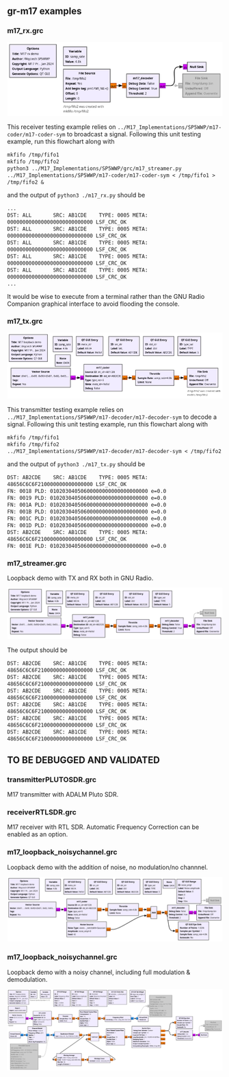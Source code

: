 ## gr-m17 examples

### m17_rx.grc

<img src="m17_rx.png">

This receiver testing example relies on ``../M17_Implementations/SP5WWP/m17-coder/m17-coder-sym``
to broadcast a signal. Following this unit testing example, run this flowchart along with
```
mkfifo /tmp/fifo1
mkfifo /tmp/fifo2
python3 ../M17_Implementations/SP5WWP/grc/m17_streamer.py
../M17_Implementations/SP5WWP/m17-coder/m17-coder-sym < /tmp/fifo1 > /tmp/fifo2 &
```

and the output of ``python3 ./m17_rx.py`` should be 

```
...
DST: ALL       SRC: AB1CDE    TYPE: 0005 META: 0000000000000000000000000000 LSF_CRC_OK 
DST: ALL       SRC: AB1CDE    TYPE: 0005 META: 0000000000000000000000000000 LSF_CRC_OK 
DST: ALL       SRC: AB1CDE    TYPE: 0005 META: 0000000000000000000000000000 LSF_CRC_OK 
DST: ALL       SRC: AB1CDE    TYPE: 0005 META: 0000000000000000000000000000 LSF_CRC_OK 
DST: ALL       SRC: AB1CDE    TYPE: 0005 META: 0000000000000000000000000000 LSF_CRC_OK 
...
```

It would be wise to execute from a terminal rather than the GNU Radio Companion graphical interface
to avoid flooding the console.

### m17_tx.grc

<img src="m17_tx.png">

This transmitter testing example relies on ``../M17_Implementations/SP5WWP/m17-decoder/m17-decoder-sym``
to decode a signal. Following this unit testing example, run this flowchart along with
```
mkfifo /tmp/fifo1
mkfifo /tmp/fifo2
../M17_Implementations/SP5WWP/m17-decoder/m17-decoder-sym < /tmp/fifo2
```

and the output of ``python3 ./m17_tx.py`` should be 
```
DST: AB2CDE    SRC: AB1CDE    TYPE: 0005 META: 48656C6C6F210000000000000000 LSF_CRC_OK 
FN: 0018 PLD: 01020304050600000000000000000000 e=0.0
FN: 0019 PLD: 01020304050600000000000000000000 e=0.0
FN: 001A PLD: 01020304050600000000000000000000 e=0.0
FN: 001B PLD: 01020304050600000000000000000000 e=0.0
FN: 001C PLD: 01020304050600000000000000000000 e=0.0
FN: 001D PLD: 01020304050600000000000000000000 e=0.0
DST: AB2CDE    SRC: AB1CDE    TYPE: 0005 META: 48656C6C6F210000000000000000 LSF_CRC_OK 
FN: 001E PLD: 01020304050600000000000000000000 e=0.0
```

### m17_streamer.grc

Loopback demo with TX and RX both in GNU Radio.

<img src="m17_loopback.png">

The output should be 

```
DST: AB2CDE    SRC: AB1CDE    TYPE: 0005 META: 48656C6C6F210000000000000000 LSF_CRC_OK 
DST: AB2CDE    SRC: AB1CDE    TYPE: 0005 META: 48656C6C6F210000000000000000 LSF_CRC_OK 
DST: AB2CDE    SRC: AB1CDE    TYPE: 0005 META: 48656C6C6F210000000000000000 LSF_CRC_OK 
DST: AB2CDE    SRC: AB1CDE    TYPE: 0005 META: 48656C6C6F210000000000000000 LSF_CRC_OK 
DST: AB2CDE    SRC: AB1CDE    TYPE: 0005 META: 48656C6C6F210000000000000000 LSF_CRC_OK 
DST: AB2CDE    SRC: AB1CDE    TYPE: 0005 META: 48656C6C6F210000000000000000 LSF_CRC_OK 
```

## TO BE DEBUGGED AND VALIDATED

### transmitterPLUTOSDR.grc
M17 transmitter with ADALM Pluto SDR.

### receiverRTLSDR.grc
M17 receiver with RTL SDR. Automatic Frequency Correction can be enabled as an option.

### m17_loopback_noisychannel.grc
Loopback demo with the addition of noise, no modulation/no channnel.

<img src="m17_loopback_noisy.png">

### m17_loopback_noisychannel.grc
Loopback demo with a noisy channel, including full modulation & demodulation.

<img src="m17_loopback_noisychannel.png">

